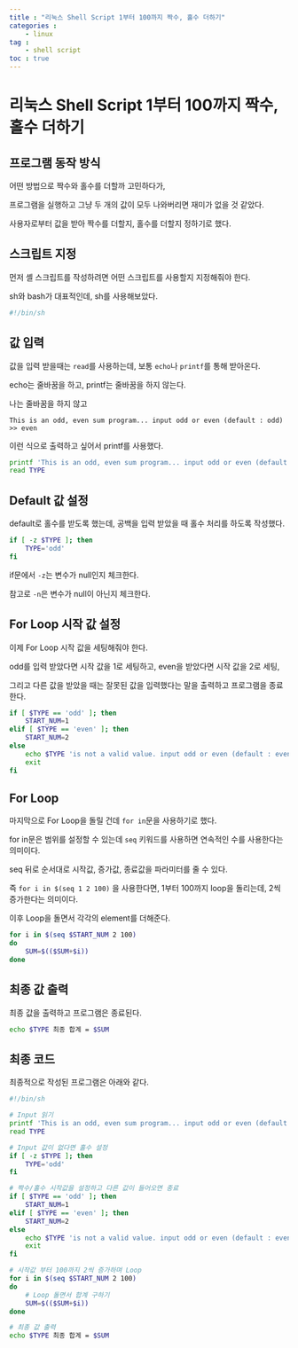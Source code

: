 ```yaml
---
title : "리눅스 Shell Script 1부터 100까지 짝수, 홀수 더하기"
categories : 
    - linux
tag :
    - shell script
toc : true
---
```


# 리눅스 Shell Script 1부터 100까지 짝수, 홀수 더하기


## 프로그램 동작 방식

어떤 방법으로 짝수와 홀수를 더할까 고민하다가,

프로그램을 실행하고 그냥 두 개의 값이 모두 나와버리면 재미가 없을 것 같았다.

사용자로부터 값을 받아 짝수를 더할지, 홀수를 더할지 정하기로 했다.

## 스크립트 지정

먼저 셸 스크립트를 작성하려면 어떤 스크립트를 사용할지 지정해줘야 한다.

sh와 bash가 대표적인데, sh를 사용해보았다.

```sh
#!/bin/sh
```

## 값 입력

값을 입력 받을때는 `read`를 사용하는데, 보통 `echo`나 `printf`를 통해 받아온다.

echo는 줄바꿈을 하고, printf는 줄바꿈을 하지 않는다.

나는 줄바꿈을 하지 않고

`This is an odd, even sum program... input odd or even (default : odd) >> even`

이런 식으로 출력하고 싶어서 printf를 사용했다.

```sh
printf 'This is an odd, even sum program... input odd or even (default : odd) >> '
read TYPE
```

## Default 값 설정

default로 홀수를 받도록 했는데, 공백을 입력 받았을 때 홀수 처리를 하도록 작성했다.

```sh
if [ -z $TYPE ]; then
    TYPE='odd'
fi
```

if문에서 `-z`는 변수가 null인지 체크한다.

참고로 `-n`은 변수가 null이 아닌지 체크한다.

## For Loop 시작 값 설정

이제 For Loop 시작 값을 세팅해줘야 한다. 

odd를 입력 받았다면 시작 값을 1로 세팅하고, even을 받았다면 시작 값을 2로 세팅, 

그리고 다른 값을 받았을 때는 잘못된 값을 입력했다는 말을 출력하고 프로그램을 종료한다.

```sh
if [ $TYPE == 'odd' ]; then
    START_NUM=1
elif [ $TYPE == 'even' ]; then
    START_NUM=2
else 
    echo $TYPE 'is not a valid value. input odd or even (default : even)'
    exit
fi
```

## For Loop

마지막으로 For Loop을 돌릴 건데 `for in`문을 사용하기로 했다.

for in문은 범위를 설정할 수 있는데 `seq` 키워드를 사용하면 연속적인 수를 사용한다는 의미이다.

seq 뒤로 순서대로 시작값, 증가값, 종료값을 파라미터를 줄 수 있다.

즉 `for i in $(seq 1 2 100)` 을 사용한다면, 1부터 100까지 loop을 돌리는데, 2씩 증가한다는 의미이다.

이후 Loop을 돌면서 각각의 element를 더해준다.

```sh
for i in $(seq $START_NUM 2 100)
do
    SUM=$(($SUM+$i))
done
```

## 최종 값 출력

최종 값을 출력하고 프로그램은 종료된다.

```sh
echo $TYPE 최종 합계 = $SUM
```

## 최종 코드

최종적으로 작성된 프로그램은 아래와 같다.

```sh
#!/bin/sh

# Input 읽기 
printf 'This is an odd, even sum program... input odd or even (default : odd) >> '
read TYPE

# Input 값이 없다면 홀수 설정
if [ -z $TYPE ]; then
    TYPE='odd'
fi

# 짝수/홀수 시작값을 설정하고 다른 값이 들어오면 종료
if [ $TYPE == 'odd' ]; then
    START_NUM=1
elif [ $TYPE == 'even' ]; then
    START_NUM=2
else 
    echo $TYPE 'is not a valid value. input odd or even (default : even)'
    exit
fi

# 시작값 부터 100까지 2씩 증가하며 Loop
for i in $(seq $START_NUM 2 100)
do
    # Loop 돌면서 합계 구하기
    SUM=$(($SUM+$i))
done

# 최종 값 출력
echo $TYPE 최종 합계 = $SUM
```
